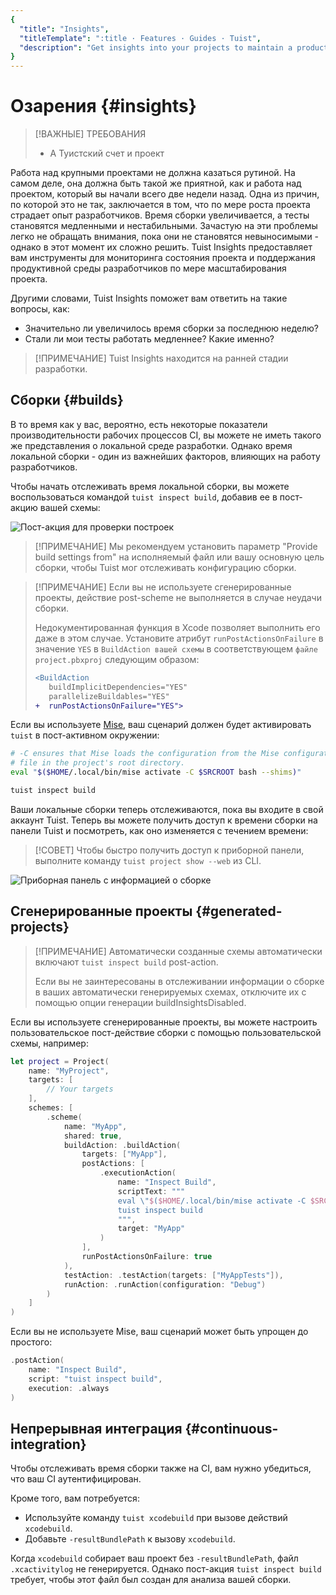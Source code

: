 ```yaml
---
{
  "title": "Insights",
  "titleTemplate": ":title · Features · Guides · Tuist",
  "description": "Get insights into your projects to maintain a product developer environment."
}
---
```

# Озарения {#insights}

> [!ВАЖНЫЕ] ТРЕБОВАНИЯ
> - A <LocalizedLink href="/guides/server/accounts-and-projects">Туистский счет
>   и проект</LocalizedLink>

Работа над крупными проектами не должна казаться рутиной. На самом деле, она
должна быть такой же приятной, как и работа над проектом, который вы начали
всего две недели назад. Одна из причин, по которой это не так, заключается в
том, что по мере роста проекта страдает опыт разработчиков. Время сборки
увеличивается, а тесты становятся медленными и нестабильными. Зачастую на эти
проблемы легко не обращать внимания, пока они не становятся невыносимыми -
однако в этот момент их сложно решить. Tuist Insights предоставляет вам
инструменты для мониторинга состояния проекта и поддержания продуктивной среды
разработчиков по мере масштабирования проекта.

Другими словами, Tuist Insights поможет вам ответить на такие вопросы, как:
- Значительно ли увеличилось время сборки за последнюю неделю?
- Стали ли мои тесты работать медленнее? Какие именно?

> [!ПРИМЕЧАНИЕ] Tuist Insights находится на ранней стадии разработки.

## Сборки {#builds}

В то время как у вас, вероятно, есть некоторые показатели производительности
рабочих процессов CI, вы можете не иметь такого же представления о локальной
среде разработки. Однако время локальной сборки - один из важнейших факторов,
влияющих на работу разработчиков.

Чтобы начать отслеживать время локальной сборки, вы можете воспользоваться
командой `tuist inspect build`, добавив ее в пост-акцию вашей схемы:

![Пост-акция для проверки
построек](/images/guides/features/insights/inspect-build-scheme-post-action.png)

> [!ПРИМЕЧАНИЕ] Мы рекомендуем установить параметр "Provide build settings from"
> на исполняемый файл или вашу основную цель сборки, чтобы Tuist мог отслеживать
> конфигурацию сборки.

> [!ПРИМЕЧАНИЕ] Если вы не используете
> <LocalizedLink href="/guides/features/projects">сгенерированные
> проекты</LocalizedLink>, действие post-scheme не выполняется в случае неудачи
> сборки.
> 
> Недокументированная функция в Xcode позволяет выполнить его даже в этом
> случае. Установите атрибут `runPostActionsOnFailure` в значение `YES` в
> `BuildAction вашей схемы` в соответствующем `файле project.pbxproj` следующим
> образом:
> 
> ```diff
> <BuildAction
>    buildImplicitDependencies="YES"
>    parallelizeBuildables="YES"
> +  runPostActionsOnFailure="YES">
> ```

Если вы используете [Mise](https://mise.jdx.dev/), ваш сценарий должен будет
активировать `tuist` в пост-активном окружении:
```sh
# -C ensures that Mise loads the configuration from the Mise configuration
# file in the project's root directory.
eval "$($HOME/.local/bin/mise activate -C $SRCROOT bash --shims)"

tuist inspect build
```


Ваши локальные сборки теперь отслеживаются, пока вы входите в свой аккаунт
Tuist. Теперь вы можете получить доступ к времени сборки на панели Tuist и
посмотреть, как оно изменяется с течением времени:


> [!СОВЕТ] Чтобы быстро получить доступ к приборной панели, выполните команду
> `tuist project show --web` из CLI.

![Приборная панель с информацией о
сборке](/images/guides/features/insights/builds-dashboard.png)

## Сгенерированные проекты {#generated-projects}

> [!ПРИМЕЧАНИЕ] Автоматически созданные схемы автоматически включают `tuist
> inspect build` post-action.
> 
> Если вы не заинтересованы в отслеживании информации о сборке в ваших
> автоматически генерируемых схемах, отключите их с помощью опции генерации
> <LocalizedLink href="/references/project-description/structs/tuist.generationoptions#buildinsightsdisabled">buildInsightsDisabled</LocalizedLink>.

Если вы используете сгенерированные проекты, вы можете настроить
пользовательское
<LocalizedLink href="references/project-description/structs/buildaction#postactions">пост-действие
сборки</LocalizedLink> с помощью пользовательской схемы, например:

```swift
let project = Project(
    name: "MyProject",
    targets: [
        // Your targets
    ],
    schemes: [
        .scheme(
            name: "MyApp",
            shared: true,
            buildAction: .buildAction(
                targets: ["MyApp"],
                postActions: [
                    .executionAction(
                        name: "Inspect Build",
                        scriptText: """
                        eval \"$($HOME/.local/bin/mise activate -C $SRCROOT bash --shims)\"
                        tuist inspect build
                        """,
                        target: "MyApp"
                    )
                ],
                runPostActionsOnFailure: true
            ),
            testAction: .testAction(targets: ["MyAppTests"]),
            runAction: .runAction(configuration: "Debug")
        )
    ]
)
```

Если вы не используете Mise, ваш сценарий может быть упрощен до простого:

```swift
.postAction(
    name: "Inspect Build",
    script: "tuist inspect build",
    execution: .always
)
```

## Непрерывная интеграция {#continuous-integration}

Чтобы отслеживать время сборки также на CI, вам нужно убедиться, что ваш CI
<LocalizedLink href="/guides/integrations/continuous-integration#authentication">аутентифицирован</LocalizedLink>.

Кроме того, вам потребуется:
- Используйте команду
  <LocalizedLink href="/cli/xcodebuild#tuist-xcodebuild">`tuist
  xcodebuild`</LocalizedLink> при вызове действий `xcodebuild`.
- Добавьте `-resultBundlePath` к вызову `xcodebuild`.

Когда `xcodebuild` собирает ваш проект без `-resultBundlePath`, файл
`.xcactivitylog` не генерируется. Однако пост-акция `tuist inspect build`
требует, чтобы этот файл был создан для анализа вашей сборки.
